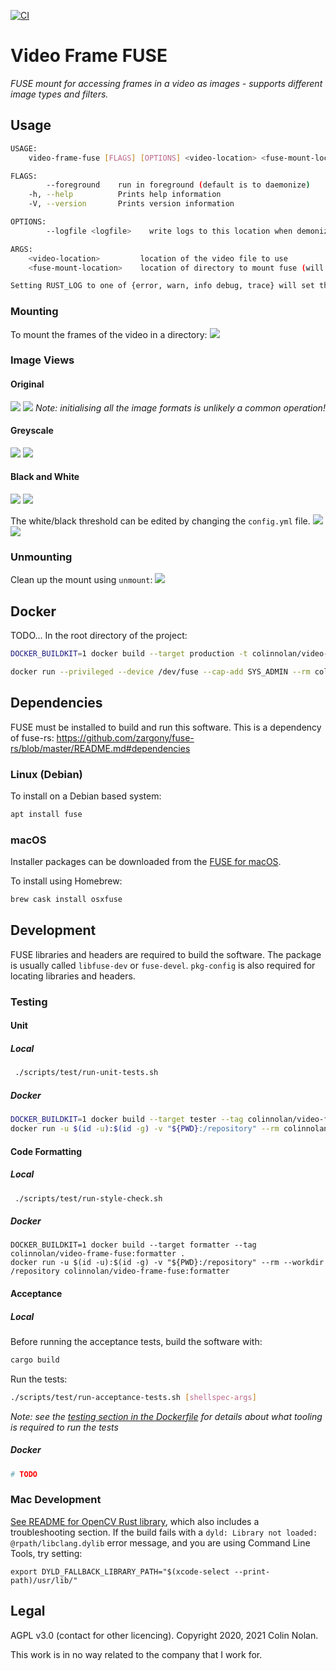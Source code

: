 [![CI](https://github.com/colin-nolan/video-frame-fuse/workflows/CI/badge.svg)](https://github.com/colin-nolan/video-frame-fuse/actions)

# Video Frame FUSE
_FUSE mount for accessing frames in a video as images - supports different image types and filters._

## Usage
```bash
USAGE:
    video-frame-fuse [FLAGS] [OPTIONS] <video-location> <fuse-mount-location>

FLAGS:
        --foreground    run in foreground (default is to daemonize)
    -h, --help          Prints help information
    -V, --version       Prints version information

OPTIONS:
        --logfile <logfile>    write logs to this location when demonized (not in foreground)

ARGS:
    <video-location>         location of the video file to use
    <fuse-mount-location>    location of directory to mount fuse (will create if does not exist)

Setting RUST_LOG to one of {error, warn, info debug, trace} will set the logging verbosity, e.g. RUST_LOG=info
```

### Mounting
To mount the frames of the video in a directory:
![](docs/casts/mount/mount.cast.svg)

### Image Views
#### Original
![](docs/casts/original/original.cast.svg)
![](docs/casts/original/view.resized.jpg)
*Note: initialising all the image formats is unlikely a common operation!*

#### Greyscale
![](docs/casts/greyscale/greyscale.cast.svg)
![](docs/casts/greyscale/view.resized.jpg)

#### Black and White
![](docs/casts/black-and-white/black-and-white.1.cast.svg)
![](docs/casts/black-and-white/view.1.png)

The white/black threshold can be edited by changing the `config.yml` file.
![](docs/casts/black-and-white/black-and-white.2.cast.svg)
![](docs/casts/black-and-white/view.2.png)

### Unmounting
Clean up the mount using `unmount`:
![](docs/casts/unmount/unmount.cast.svg)


## Docker
TODO...
In the root directory of the project:
```bash
DOCKER_BUILDKIT=1 docker build --target production -t colinnolan/video-frame-fuse .
```

```bash
docker run --privileged --device /dev/fuse --cap-add SYS_ADMIN --rm colinnolan/video-frame-fuse <video-location> <fuse-mount-location>
```


## Dependencies
FUSE must be installed to build and run this software. This is a dependency of fuse-rs:
https://github.com/zargony/fuse-rs/blob/master/README.md#dependencies

### Linux (Debian)
To install on a Debian based system:
```sh 
apt install fuse
```

### macOS
Installer packages can be downloaded from the [FUSE for macOS](https://osxfuse.github.io/).

To install using Homebrew:
```sh
brew cask install osxfuse
```


## Development
FUSE libraries and headers are required to build the software. The package is usually called `libfuse-dev` or 
`fuse-devel`. `pkg-config` is also required for locating libraries and headers.

### Testing
#### Unit
##### Local
```bash
 ./scripts/test/run-unit-tests.sh
```

##### Docker
```bash
DOCKER_BUILDKIT=1 docker build --target tester --tag colinnolan/video-frame-fuse:tester .
docker run -u $(id -u):$(id -g) -v "${PWD}:/repository" --rm colinnolan/video-frame-fuse:tester /repository/scripts/test/run-unit-tests.sh
```

#### Code Formatting
##### Local
```bash
 ./scripts/test/run-style-check.sh
```

##### Docker
```
DOCKER_BUILDKIT=1 docker build --target formatter --tag colinnolan/video-frame-fuse:formatter .
docker run -u $(id -u):$(id -g) -v "${PWD}:/repository" --rm --workdir /repository colinnolan/video-frame-fuse:formatter
```

#### Acceptance
##### Local
Before running the acceptance tests, build the software with:
```bash
cargo build
```

Run the tests:
```bash
./scripts/test/run-acceptance-tests.sh [shellspec-args]
```
*Note: see the [testing section in the Dockerfile](Dockerfile) for details about what tooling is required to run the 
tests*

##### Docker
```bash
# TODO
```


### Mac Development
[See README for OpenCV Rust library](https://github.com/twistedfall/opencv-rust#macos-package), which also includes a 
troubleshooting section. If the build fails with a `dyld: Library not loaded: @rpath/libclang.dylib` error message, and
you are using Command Line Tools, try setting:
```
export DYLD_FALLBACK_LIBRARY_PATH="$(xcode-select --print-path)/usr/lib/"
```


## Legal
AGPL v3.0 (contact for other licencing). Copyright 2020, 2021 Colin Nolan.

This work is in no way related to the company that I work for.
